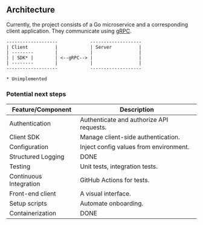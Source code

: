 ## Architecture

Currently, the project consists of a Go microservice and a corresponding client application. They communicate using [gRPC](https://grpc.io/).

```
-------------------            -------------------
| Client          |            | Server          |
| --------        |            |                 |
| | SDK* |        | <--gRPC--> |                 |
| --------        |            |                 |
-------------------            -------------------

* Unimplemented
```

### Potential next steps

| Feature/Component      | Description                                                                                                  |
| ---------------------- | ------------------------------------------------------------------------------------------------------------ |
| Authentication         | Authenticate and authorize API requests.                                                                      |
| Client SDK             | Manage client-side authentication.                                                                            |
| Configuration          | Inject config values from environment.                                                                        |
| Structured Logging     | DONE |
| Testing                | Unit tests, integration tests.                                                                                |
| Continuous Integration | GitHub Actions for tests.                                                                                    |
| Front-end client       | A visual interface.                                                                                          |
| Setup scripts          | Automate onboarding.                                                                                          |
| Containerization       | DONE |
